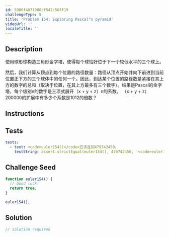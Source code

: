 ```yaml
---
id: 5900f4071000cf542c50ff19
challengeType: 5
title: 'Problem 154: Exploring Pascal"s pyramid'
videoUrl: ''
localeTitle: ''
---
```


## Description
<section id="description">使用球形球构造三角形金字塔，使得每个球恰好位于下一个较低水平的三个球上。 <p>然后，我们计算从顶点到每个位置的路径数量：路径从顶点开始并向下前进到当前位置正下方的三个球体中的任何一个。因此，到达某个位置的路径数是紧接在其上方的数字的总和（取决于位置，在其上方最多有三个数字）。结果是Pascal的金字塔，每个级别n的数字是三项式展开（x + y + z）n的系数。 （x + y + z）200000的扩展中有多少个系数是1012的倍数？ </p></section>

## Instructions
<section id="instructions">
</section>

## Tests
<section id='tests'>

```yml
tests:
  - text: <code>euler154()</code>应该返回479742450。
    testString: assert.strictEqual(euler154(), 479742450, '<code>euler154()</code> should return 479742450.');

```

</section>

## Challenge Seed
<section id='challengeSeed'>

<div id='js-seed'>

```js
function euler154() {
  // Good luck!
  return true;
}

euler154();

```

</div>



</section>

## Solution
<section id='solution'>

```js
// solution required
```
</section>
